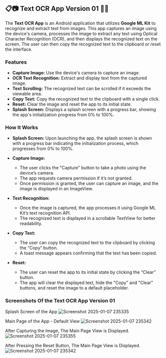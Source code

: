 ## 📋📷 Text OCR App Version 01 📸📄

The **Text OCR App** is an Android application that utilizes **Google ML Kit** to recognize and extract text from images. This app captures an image using the device's camera, processes the image to extract any text using Optical Character Recognition (OCR), and then displays the recognized text on the screen. The user can then copy the recognized text to the clipboard or reset the interface.

### Features

+ **Capture Image:** Use the device's camera to capture an image.
+ **OCR Text Recognition:** Extract and display text from the captured image.
+ **Text Scrolling:** The recognized text can be scrolled if it exceeds the viewable area.
+ **Copy Text:** Copy the recognized text to the clipboard with a single click.
+ **Reset:** Clear the image and reset the app to its initial state.
+ **Splash Screen:** Displays a splash screen with a progress bar, showing the app's initialization progress from 0% to 100%.


### How It Works

- **Splash Screen:** Upon launching the app, the splash screen is shown with a progress bar indicating the initialization process, which progresses from 0% to 100%.
  
- **Capture Image:**
   + The user clicks the "Capture" button to take a photo using the device’s camera.
   + The app requests camera permission if it’s not granted.
   + Once permission is granted, the user can capture an image, and the image is displayed in an ImageView.
    
- **Text Recognition:**
   + Once the image is captured, the app processes it using Google ML Kit’s text recognition API.
   + The recognized text is displayed in a scrollable TextView for better readability.
     
- **Copy Text:**
   + The user can copy the recognized text to the clipboard by clicking the “Copy” button.
   + A toast message appears confirming that the text has been copied.

- **Reset:**
   + The user can reset the app to its initial state by clicking the “Clear” button.
   + The app will clear the displayed text, hide the "Copy" and "Clear" buttons, and reset the image to a default placeholder.
 
### Screenshots Of the Text OCR App Version 01 


Splash Screen of the App
![Screenshot 2025-01-07 235335](https://github.com/user-attachments/assets/c9c40821-1145-48cf-85e1-7930f2f175b1)


Main Page of the App - Default View
![Screenshot 2025-01-07 235342](https://github.com/user-attachments/assets/8b9cf32e-2a10-41d8-98ca-56a94e2a9c3d)


After Capturing the Image, The Main Page View is Displayed.
![Screenshot 2025-01-07 235355](https://github.com/user-attachments/assets/3ccee427-7f3d-41cd-bdbe-2a8ee51b4a77)


After Pressing the Reset Button, The Main Page View is Displayed.
![Screenshot 2025-01-07 235342](https://github.com/user-attachments/assets/8b9cf32e-2a10-41d8-98ca-56a94e2a9c3d)



  




